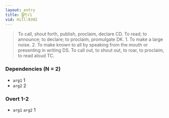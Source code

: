 ```yaml
---
layout: entry
title: སྒྲོག་√1
vid: Hill:0392
---
```

> To call, shout forth, publish, proclaim, declare CD. To read; to announce; to declare; to proclaim, promulgate DK. 1. To make a large noise. 2. To make known to all by speaking from the mouth or presenting in writing DS. To call out, to shout out, to roar, to proclaim, to read aloud TC.
### Dependencies (N = 2)
* `arg1` 1
* `arg2` 2


### Overt 1-2
* `arg1` `arg2` 1
